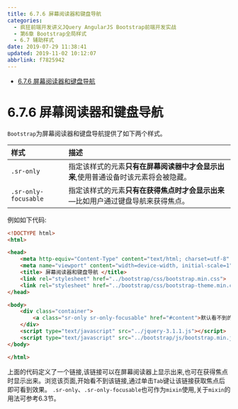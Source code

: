 ```yaml
---
title: 6.7.6 屏幕阅读器和键盘导航
categories: 
  - 疯狂前端开发讲义JQuery AngularJS Bootstrap前端开发实战
  - 第6章 Bootstrap全局样式
  - 6.7 辅助样式
date: 2019-07-29 11:38:41
updated: 2019-11-02 10:12:07
abbrlink: f7825942
---
```

<div id='my_toc'>

- [6.7.6 屏幕阅读器和键盘导航](/JavaReadingNotes/f7825942/#6-7-6-屏幕阅读器和键盘导航)

</div>
<!--more-->
<script>if (navigator.platform.toLowerCase() == 'win32'){document.getElementById('my_toc').style.display = 'none';}</script>

<!--end-->
<!--SSTStart-->
# 6.7.6 屏幕阅读器和键盘导航 #
`Bootstrap`为屏幕阅读器和键盘导航提供了如下两个样式。

|样式|描述|
|:---|:---|
|`.sr-only`|指定该样式的元素**只有在屏幕阅读器中才会显示出来**,使用普通设备时该元素将会被隐藏。|
|`.sr-only-focusable`|指定该样式的元素**只有在获得焦点时才会显示出来**—比如用户通过键盘导航来获得焦点。|
例如如下代码:
```html
<!DOCTYPE html>
<html>

<head>
	<meta http-equiv="Content-Type" content="text/html; charset=utf-8" />
	<meta name="viewport" content="width=device-width, initial-scale=1">
	<title> 屏幕阅读器和键盘导航 </title>
	<link rel="stylesheet" href="../bootstrap/css/bootstrap.min.css">
	<link rel="stylesheet" href="../bootstrap/css/bootstrap-theme.min.css">
</head>

<body>
	<div class="container">
		<a class="sr-only sr-only-focusable" href="#content">默认看不到的链接</a>
	</div>
	<script type="text/javascript" src="../jquery-3.1.1.js"></script>
	<script type="text/javascript" src="../bootstrap/js/bootstrap.min.js"></script>
</body>

</html>
```
上面的代码定义了一个链接,该链接可以在屏幕阅读器上显示出来,也可在获得焦点时显示出来。浏览该页面,开始看不到该链接,通过单击`Tab`键让该链接获取焦点后即可看到效果。
`.sr-only`、`.sr-only-focusable`也可作为`mixin`使用,关于`mixin`的用法可参考6.3节。
<!--SSTStop-->

